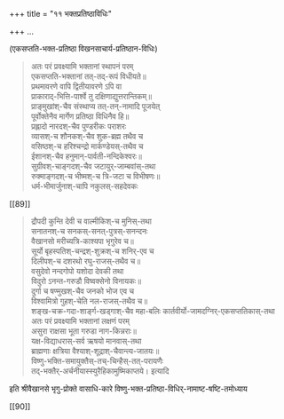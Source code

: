 +++
title = "११ भक्तप्रतिष्ठाविधिः"

+++
…

(एकसप्तति-भक्त-प्रतिष्ठा विखनसाचार्य-प्रतिष्ठान-विधिः) 

> अतः परं प्रवक्ष्यामि भक्तानां स्थापनं परम्  
एकसप्तति-भक्तानां तत्-तद्-रूपं विधीयते॥  
प्रथमावरणे वापि द्वितीयावरणे ऽपि वा  
प्राकाराद्-भित्ति-पार्श्वे तु दक्षिणाद्युत्तरान्तिकम्॥  
प्राङ्मुखांश्-चैव संस्थाप्य तत्-तन्-नामादि पूजयेत्  
पूर्वोक्तेनैव मार्गेण प्रतिष्ठा विधिनैव हि॥  
प्रह्लादो नारदश्-चैव पुण्डरीकः पराशरः  
व्यासश्-च शौनकश्-चैव शुक-ब्रह्म तथैव च  
वसिष्ठश्-च हरिश्चन्द्रो मार्कण्डेयस्-तथैव च  
ईशानश्-चैव हनुमान्-पार्वती-नन्दिकेश्वरः॥  
सुग्रीवश्-चाङ्गदश्-चैव जटायुर्-जाम्बवांस्-तथा  
रुक्माङ्गदश्-च भीष्मश्-च त्रि-जटा च विभीषणः॥  
धर्म-भीमार्जुनाश्-चापि नकुलस्-सहदेवकः 

[[89]]

> द्रौपदी कुन्ति देवी च वाल्मीकिश्-च मुनिस्-तथा  
सनातनश्-च सनकस्-सनत्-पुत्रस्-सनन्दनः  
वैखानसो मरीच्यत्रि-काश्यपा भृगुरेव च॥  
सूर्यो बृहस्पतिश्-चन्द्रश्-शुक्रश्-च शनिर्-एव च  
दिलीपश्-च दशरथो रघु-राजस्-तथैव च॥  
वसुदेवो नन्दगोपो यशोदा देवकी तथा  
विदुरो ऽनन्त-गरुडौ विष्वक्सेनो विनायकः॥  
दुर्गा च षण्मुखश्-चैव जनको भोज एव च  
विश्वामित्रो गुहश्-चेति नल-राजस्-तथैव च॥  
शङ्ख-चक्र-गदा-शार्ङ्ग-खड्गाश्-चैव महा-बलिः  कार्तवीर्यो-जामदग्निर्-एकसप्ततिकास्-तथा  
अतः परं प्रवक्ष्यामि भक्तानां लक्षणं परम्  
असुरा राक्षसा भूता गरुडा नाग-किन्नराः॥  
यक्ष-विद्याधरास्-सर्व ऋषयो मानवास्-तथा  
ब्राह्मणाः क्षत्रिया वैश्याश्-शूद्राश्-चैवान्त्य-जातयः॥  
विष्णु-भक्ति-समायुक्तैस्-तच्-चिन्हैस्-तत्-परायणैः  
तद्-भक्तैर्-अर्चनीयास्स्युरैहिकामुष्मिकाप्तये। इत्यादि 

इति श्रीवैखानसे भृगु-प्रोक्ते वासाधि-कारे विष्णु-भक्त-प्रतिष्ठा-विधिर्-नामाष्ट-षष्टि-तमोध्याय 

[[90]]